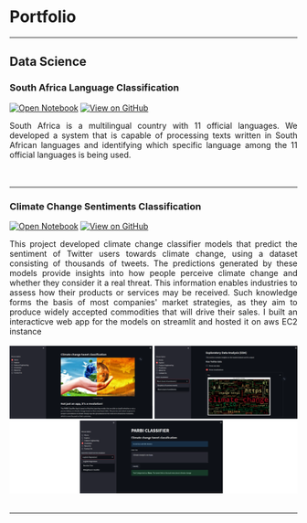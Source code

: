# Portfolio
---
## Data Science

### South Africa Language Classification

[![Open Notebook](https://img.shields.io/badge/Jupyter-Open_Notebook-blue?logo=Jupyter)](https://github.com/ItsPietro/language-classification-hackathon/blob/main/classification_hackathon_notebook.ipynb)
[![View on GitHub](https://img.shields.io/badge/GitHub-View_on_GitHub-blue?logo=GitHub)](https://github.com/ItsPietro/language-classification-hackathon)

<div style="text-align: justify"> South Africa is a multilingual country with 11 official languages. We developed a system that is capable of processing texts written in South African languages and identifying which specific language among the 11 official languages is being used.</div>
<br>

<br>

---
### Climate Change Sentiments Classification 

[![Open Notebook](https://img.shields.io/badge/Jupyter-Open_Notebook-blue?logo=Jupyter)](https://github.com/ItsPietro/classification-predict-streamlit-template/blob/master/Rumbie_Latest_Team%2018%20notebook(12-12-2022).ipynb)
[![View on GitHub](https://img.shields.io/badge/GitHub-View_on_GitHub-blue?logo=GitHub)](https://github.com/ItsPietro/classification-predict-streamlit-template)

<div style="text-align: justify"> This project developed climate change classifier models that predict the sentiment of Twitter users towards climate change, using a dataset consisting of thousands of tweets. The predictions generated by these models provide insights into how people perceive climate change and whether they consider it a real threat. This information enables industries to assess how their products or services may be received. Such knowledge forms the basis of most companies' market strategies, as they aim to produce widely accepted commodities that will drive their sales. I built an interacticve web app for the models on streamlit and hosted it on aws EC2 instance </div>
<br>
<center><img src="images/classifier_app.png"/></center>
<br>

---
